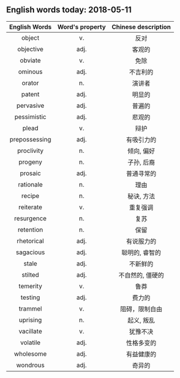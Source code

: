## English words today: 2018-05-11

| English Words | Word's property | Chinese description |
| :-----------: | :-------------: | :-----------------: |
| object | v. | 反对 |
| objective | adj. | 客观的 |
| obviate | v. | 免除 |
| ominous | adj. | 不吉利的 |
| orator | n. | 演讲者 |
| patent | adj. | 明显的 |
| pervasive | adj. | 普遍的 |
| pessimistic | adj. | 悲观的 |
| plead | v. | 辩护 |
| prepossessing | adj. | 有吸引力的 |
| proclivity | n. | 倾向, 偏好 |
| progeny | n. | 子孙, 后裔 |
| prosaic | adj. | 普通寻常的 |
| rationale | n. | 理由 |
| recipe | n. | 秘诀, 方法 |
| reiterate | v. | 重复强调 |
| resurgence | n. | 复苏 |
| retention | n. | 保留 |
| rhetorical | adj. | 有说服力的 |
| sagacious | adj. | 聪明的, 睿智的 |
| stale | adj. | 不新鲜的 |
| stilted | adj. | 不自然的, 僵硬的 |
| temerity | v.  | 鲁莽 |
| testing | adj. | 费力的 |
| trammel | v. | 阻碍，限制自由 |
| uprising | n. | 起义, 叛乱 |
| vacillate  | v. | 犹豫不决 |
| volatile | adj. | 性格多变的 |
| wholesome | adj. | 有益健康的 |
| wondrous | adj. | 奇异的 |
